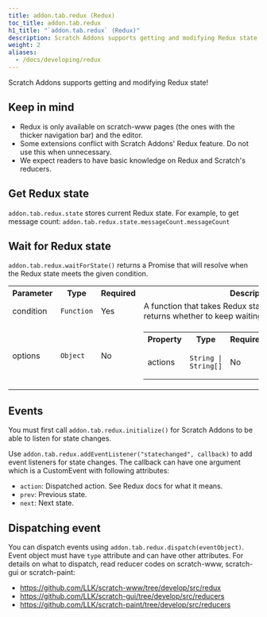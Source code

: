 ```yaml
---
title: addon.tab.redux (Redux)
toc_title: addon.tab.redux
h1_title: "`addon.tab.redux` (Redux)"
description: Scratch Addons supports getting and modifying Redux state!
weight: 2
aliases:
  - /docs/developing/redux
---
```

Scratch Addons supports getting and modifying Redux state!

## Keep in mind
- Redux is only available on scratch-www pages (the ones with the thicker navigation bar) and the editor.
- Some extensions conflict with Scratch Addons' Redux feature. Do not use this when unnecessary.
- We expect readers to have basic knowledge on Redux and Scratch's reducers.

## Get Redux state
`addon.tab.redux.state` stores current Redux state. For example, to get message count: `addon.tab.redux.state.messageCount.messageCount`

## Wait for Redux state
`addon.tab.redux.waitForState()` returns a Promise that will resolve when the Redux state meets the given condition.

<table>
  <tr>
    <th>Parameter</th>
    <th>Type</th>
    <th>Required</th>
    <th>Description</th>
  </tr>
  <tr>
    <td>condition</td>
    <td><code>Function</code></td>
    <td>Yes</td>
    <td>A function that takes Redux state as a parameter and returns whether to keep waiting or not.</td>
  </tr>
  <tr>
    <td>options</td>
    <td><code>Object</code></td>
    <td>No</td>
    <td>
      <table>
        <tr>
          <th>Property</th>
          <th>Type</th>
          <th>Required</th>
          <th>Default</th>
          <th>Description</th>
        </tr>
        <tr>
          <td>actions</td>
          <td><code>String | String[]</code></td>
          <td>No</td>
          <td>All possible values</td>
          <td>The action(s) to check for.</td>
        </tr>
      </table>
    </td>
  </tr>
</table>

## Events
You must first call `addon.tab.redux.initialize()` for Scratch Addons to be able to listen for state changes.

Use `addon.tab.redux.addEventListener("statechanged", callback)` to add event listeners for state changes. The callback can have one argument which is a CustomEvent with following attributes:
- `action`: Dispatched action. See Redux docs for what it means.
- `prev`: Previous state.
- `next`: Next state.

## Dispatching event
You can dispatch events using `addon.tab.redux.dispatch(eventObject)`. Event object must have `type` attribute and can have other attributes. For details on what to dispatch, read reducer codes on scratch-www, scratch-gui or scratch-paint:
- https://github.com/LLK/scratch-www/tree/develop/src/redux
- https://github.com/LLK/scratch-gui/tree/develop/src/reducers
- https://github.com/LLK/scratch-paint/tree/develop/src/reducers